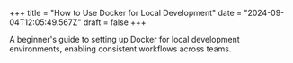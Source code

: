 +++
title = "How to Use Docker for Local Development"
date = "2024-09-04T12:05:49.567Z"
draft = false
+++

A beginner's guide to setting up Docker for local development environments, enabling consistent workflows across teams.
        